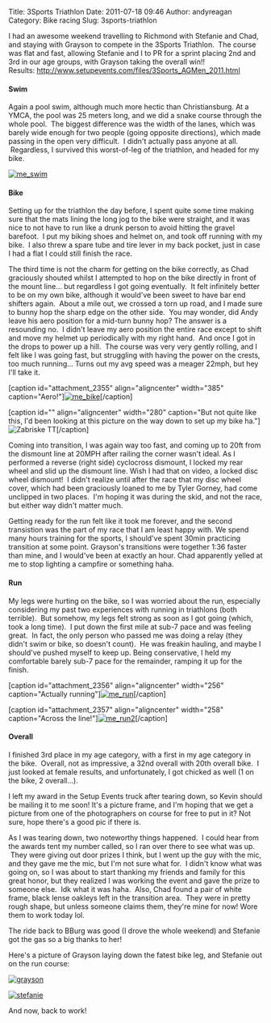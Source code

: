 Title: 3Sports Triathlon
Date: 2011-07-18 09:46
Author: andyreagan
Category: Bike racing
Slug: 3sports-triathlon

I had an awesome weekend travelling to Richmond with Stefanie and Chad,
and staying with Grayson to compete in the 3Sports Triathlon.  The
course was flat and fast, allowing Stefanie and I to PR for a sprint
placing 2nd and 3rd in our age groups, with Grayson taking the overall
win!!
Results: <http://www.setupevents.com/files/3Sports_AGMen_2011.html>

#### Swim

Again a pool swim, although much more hectic than Christiansburg. At a
YMCA, the pool was 25 meters long, and we did a snake course through the
whole pool.  The biggest difference was the width of the lanes, which
was barely wide enough for two people (going opposite directions), which
made passing in the open very difficult.  I didn't actually pass anyone
at all.  Regardless, I survived this worst-of-leg of the triathlon, and
headed for my bike.

[![](http://andyreagan.com/wp-content/uploads/2011/07/me_swim.jpg "me_swim")](http://andyreagan.com/wp-content/uploads/2011/07/me_swim.jpg)

#### Bike

Setting up for the triathlon the day before, I spent quite some time
making sure that the mats lining the long jog to the bike were straight,
and it was nice to not have to run like a drunk person to avoid hitting
the gravel barefoot.  I put my biking shoes and helmet on, and took off
running with my bike.  I also threw a spare tube and tire lever in my
back pocket, just in case I had a flat I could still finish the race.

The third time is not the charm for getting on the bike correctly, as
Chad graciously shouted whilst I attempted to hop on the bike directly
in front of the mount line... but regardless I got going eventually.  It
felt infinitely better to be on my own bike, although it would've been
sweet to have bar end shifters again.  About a mile out, we crossed a
torn up road, and I made sure to bunny hop the sharp edge on the other
side.  You may wonder, did Andy leave his aero position for a mid-turn
bunny hop? The answer is a resounding no.  I didn't leave my aero
position the entire race except to shift and move my helmet up
periodically with my right hand.  And once I got in the drops to power
up a hill.  The course was very very gently rolling, and I felt like I
was going fast, but struggling with having the power on the crests, too
much running... Turns out my avg speed was a meager 22mph, but hey I'll
take it.

[caption id="attachment\_2355" align="aligncenter" width="385"
caption="Aero!"][![](http://andyreagan.com/wp-content/uploads/2011/07/me_bike.jpg "me_bike")](http://andyreagan.com/wp-content/uploads/2011/07/me_bike.jpg)[/caption]

[caption id="" align="aligncenter" width="280" caption="But not quite
like this, I'd been looking at this picture on the way down to set up my
bike
ha."]![](http://cdn.mos.bikeradar.com/images/news/2008/08/30/dz-280-75.jpg "Zabriske TT")[/caption]

Coming into transition, I was again way too fast, and coming up to 20ft
from the dismount line at 20MPH after railing the corner wasn't ideal.
As I performed a reverse (right side) cyclocross dismount, I locked my
rear wheel and slid up the dismount line. Wish I had that on video, a
locked disc wheel dismount!  I didn't realize until after the race that
my disc wheel cover, which had been graciously loaned to me by Tyler
Gorney, had come unclipped in two places.  I'm hoping it was during the
skid, and not the race, but either way didn't matter much.

Getting ready for the run felt like it took me forever, and the second
transistion was the part of my race that I am least happy with. We spend
many hours training for the sports, I should've spent 30min practicing
transition at some point. Grayson's transitions were together 1:36
faster than mine, and I would've been at exactly an hour. Chad
apparently yelled at me to stop lighting a campfire or something haha.

#### Run

My legs were hurting on the bike, so I was worried about the run,
especially considering my past two experiences with running in
triathlons (both terrible).  But somehow, my legs felt strong as soon as
I got going (which, took a long time).  I put down the first mile at
sub-7 pace and was feeling great.  In fact, the only person who passed
me was doing a relay (they didn't swim or bike, so doesn't count).  He
was freakin hauling, and maybe I should've pushed myself to keep up.
Being conservative, I held my comfortable barely sub-7 pace for the
remainder, ramping it up for the finish.

[caption id="attachment\_2356" align="aligncenter" width="256"
caption="Actually
running"][![](http://andyreagan.com/wp-content/uploads/2011/07/me_run.jpg "me_run")](http://andyreagan.com/wp-content/uploads/2011/07/me_run.jpg)[/caption]

[caption id="attachment\_2357" align="aligncenter" width="258"
caption="Across the
line!"][![](http://andyreagan.com/wp-content/uploads/2011/07/me_run2.jpg "me_run2")](http://andyreagan.com/wp-content/uploads/2011/07/me_run2.jpg)[/caption]

#### Overall

I finished 3rd place in my age category, with a first in my age category
in the bike.  Overall, not as impressive, a 32nd overall with 20th
overall bike.  I just looked at female results, and unfortunately, I got
chicked as well (1 on the bike, 2 overall...).

I left my award in the Setup Events truck after tearing down, so Kevin
should be mailing it to me soon! It's a picture frame, and I'm hoping
that we get a picture from one of the photographers on course for free
to put in it? Not sure, hope there's a good pic if there is.

As I was tearing down, two noteworthy things happened.  I could hear
from the awards tent my number called, so I ran over there to see what
was up.  They were giving out door prizes I think, but I went up the guy
with the mic, and they gave me the mic, but I'm not sure what for.  I
didn't know what was going on, so I was about to start thanking my
friends and family for this great honor, but they realized I was working
the event and gave the prize to someone else.  Idk what it was haha.
 Also, Chad found a pair of white frame, black lense oakleys left in the
transition area.  They were in pretty rough shape, but unless someone
claims them, they're mine for now! Wore them to work today lol.

The ride back to BBurg was good (I drove the whole weekend) and Stefanie
got the gas so a big thanks to her!

Here's a picture of Grayson laying down the fatest bike leg, and
Stefanie out on the run course:

[![](http://andyreagan.com/wp-content/uploads/2011/07/grayson-300x200.jpg "grayson")](http://andyreagan.com/wp-content/uploads/2011/07/grayson.jpg)[](http://andyreagan.com/wp-content/uploads/2011/07/stefanie.jpg)

[![](http://andyreagan.com/wp-content/uploads/2011/07/stefanie-199x300.jpg "stefanie")](http://andyreagan.com/wp-content/uploads/2011/07/stefanie.jpg)

And now, back to work!
